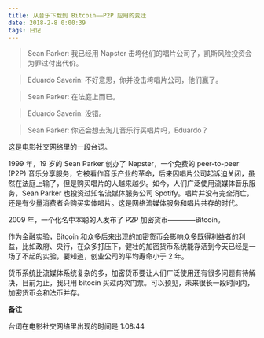 ```yaml
---
title: 从音乐下载到 Bitcoin——P2P 应用的变迁
date: 2018-2-8 0:00:39
tags: 日记
---
```

> Sean Parker: 我已经用 Napster 击垮他们的唱片公司了，凯斯风险投资会为罪过付出代价。

> Eduardo Saverin: 不好意思，你并没击垮唱片公司，他们赢了。

> Sean Parker: 在法庭上而已。

> Eduardo Saverin: 没错。

> Sean Parker: 你还会想去淘儿音乐行买唱片吗，Eduardo？

这是电影社交网络里的一段台词。

1999 年，19 岁的 Sean Parker 创办了 Napster，一个免费的 peer-to-peer (P2P) 音乐分享服务，它被看作音乐产业的革命，后来因唱片公司起诉迫关闭，虽然在法庭上输了，但是购买唱片的人越来越少。如今，人们广泛使用流媒体音乐服务，Sean Parker 也投资过知名流媒体服务公司 Spotify。唱片并没有完全消亡，还是有少量消费者会购买实体唱片。这是网络流媒体服务和唱片共存的时代。

2009 年，一个化名中本聪的人发布了 P2P 加密货币————Bitcoin。

作为金融实验，Bitcoin 和众多后来出现的加密货币会影响众多既得利益者的利益，比如政府、央行，在众多打压下，健壮的加密货币系统能存活到今天已经是一场了不起的实验，要知道，创业公司的平均寿命小于 2 年。

货币系统比流媒体系统复杂的多，加密货币要让人们广泛使用还有很多问题有待解决，目前为止，我只用 bitocin 买过两次门票。可以预见，未来很长一段时间内，加密货币会和法币并存。

**备注**

台词在电影社交网络里出现的时间是 1:08:44

